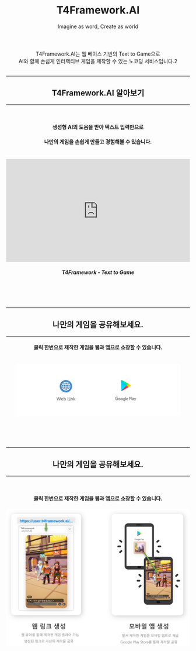 ﻿---
layout: page
title: T4Framework.AI
subtitle: Imagine as word, Create as world
bigimg: /img/QuestFlow2.png

---
<style>
    .embed-container {
        position: relative;
        padding-bottom: 56.25%;
        height: 0;
        overflow: hidden;
        max-width: 100%;
    }

    .embed-container iframe, .embed-container object, .embed-container embed {
        position: absolute;
		top: 1%;
		down: 1%;
        left: 0%;
        width: 100%;
        height: 100%;
    }
</style>
<center>T4Framework.AI는 웹 베이스 기반의 Text to Game으로<br> AI와 함께 손쉽게 인터랙티브 게임을 제작할 수 있는 노코딩 서비스입니다.2</center>

<br />
<hr />
<center><h2>T4Framework.AI 알아보기</h2></center>
<hr />

<center><br /><h4>생성형 AI의 도움을 받아 텍스트 입력만으로</h4></center>
<center><h4>나만의 게임을 손쉽게 만들고 경험해볼 수 있습니다.<br /><br /></h4></center>
<div class="embed-container"><iframe src="https://www.youtube.com/embed/q3cdVJblMxk" frameborder="0"></iframe></div>
<center><h5>T4Framework - Text to Game</h5></center>

<br />
<br />
<br />
<hr />
<center><h2>나만의 게임을 공유해보세요.</h2></center>
<hr />

<center><h4>클릭 한번으로 제작한 게임을 웹과 앱으로 소장할 수 있습니다.</h4></center>
<br /><center><img src="./img/Web_GooglePlay_Logo.png"></center>
<br />

<br />
<br />
<br />
<hr />
<center><h2>나만의 게임을 공유해보세요.</h2></center>
<hr />

<center><br /><h4>클릭 한번으로 제작한 게임을 웹과 앱으로 소장할 수 있습니다.</h4></center>
<center><img src="./img/Web_GooglePlay_Logo2.png"></center>
<br />
